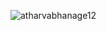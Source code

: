 <p><img align="center" src="https://avatars.githubusercontent.com/u/73925708?s=400&u=01f36027bf4144857f8a7b31eee984bc3c1b73b4&v=4" alt="atharvabhanage12" /></p>

